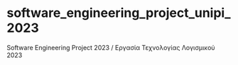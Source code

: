 # software_engineering_project_unipi_2023
 Software Engineering Project 2023 / Εργασία Τεχνολογίας Λογισμικού 2023
